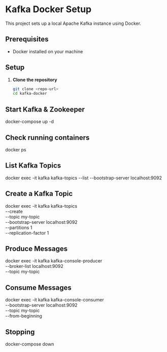 # Kafka Docker Setup

This project sets up a local Apache Kafka instance using Docker.

## Prerequisites
- Docker installed on your machine

## Setup

1. **Clone the repository**
   ```bash
   git clone <repo-url>
   cd kafka-docker

## Start Kafka & Zookeeper
docker-compose up -d

## Check running containers
docker ps

## List Kafka Topics
docker exec -it kafka kafka-topics --list --bootstrap-server localhost:9092

## Create a Kafka Topic

docker exec -it kafka kafka-topics \
  --create \
  --topic my-topic \
  --bootstrap-server localhost:9092 \
  --partitions 1 \
  --replication-factor 1

## Produce Messages
docker exec -it kafka kafka-console-producer \
  --broker-list localhost:9092 \
  --topic my-topic

## Consume Messages

docker exec -it kafka kafka-console-consumer \
  --bootstrap-server localhost:9092 \
  --topic my-topic \
  --from-beginning

## Stopping
docker-compose down